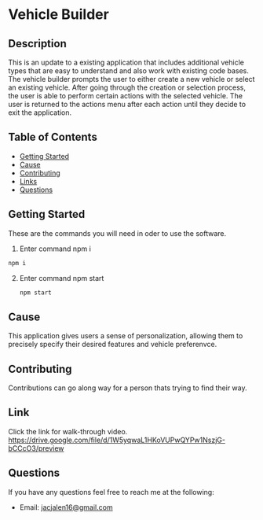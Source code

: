 # Vehicle Builder



## Description
This is an update to a existing application that includes additional vehicle types that are easy to understand and also work with existing code bases. The vehicle builder prompts the user to either create a new vehicle or select an existing vehicle. After going through the creation or selection process, the user is able to perform certain actions with the selected vehicle. The user is returned to the actions menu after each action until they decide to exit the application.

## Table of Contents
- [Getting Started](#GettingStarted)
- [Cause](#Cause)
- [Contributing](#Contributing)
- [Links](#Links)
- [Questions](#Questions)
        
## Getting Started
These are the commands you will need in oder to use the software.
 1. Enter command npm i
   ```sh
   npm i 
   ```
2. Enter command npm start
   ```sh
   npm start
   ```

## Cause
This application gives users a sense of personalization, allowing them to precisely specify their desired features and vehicle preferenvce.



## Contributing
Contributions can go along way for a person thats trying to find their way.


## Link
Click the link for walk-through video.
 https://drive.google.com/file/d/1W5yqwaL1HKoVUPwQYPw1NszjG-bCCcO3/preview 

## Questions
If you have any questions feel free to reach me at the following:
- Email: jacjalen16@gmail.com

